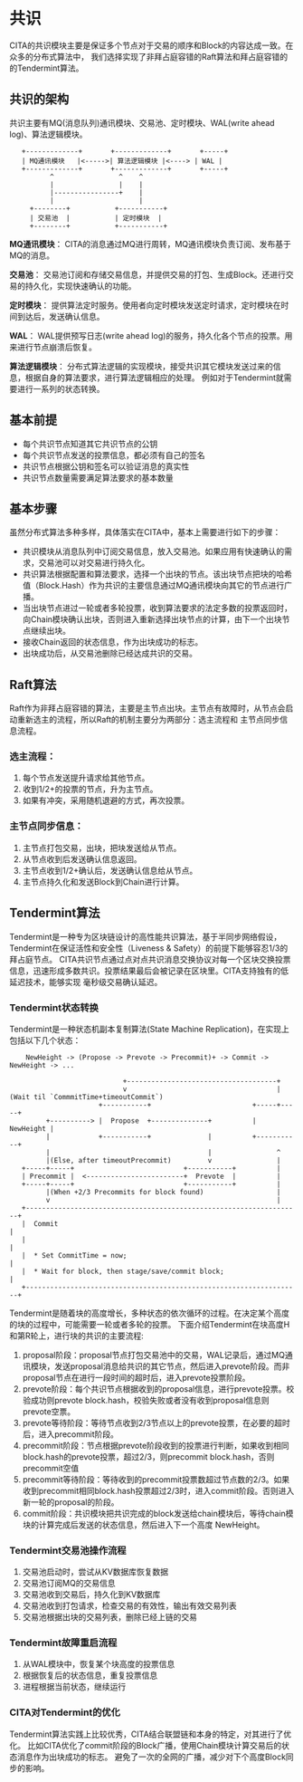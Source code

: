 # 共识

CITA的共识模块主要是保证多个节点对于交易的顺序和Block的内容达成一致。在众多的分布式算法中，
我们选择实现了非拜占庭容错的Raft算法和拜占庭容错的的Tendermint算法。

## 共识的架构

共识主要有MQ(消息队列)通讯模块、交易池、定时模块、WAL(write ahead log)、算法逻辑模块。

```
   +-------------+       +-------------+       +-----+
   | MQ通讯模块   |<----->| 算法逻辑模块 |<----> | WAL |
   +-------------+       +-------------+       +-----+
          ^                ^    ^
          |                |    |
          |----------------+    |
          |                     |
     +--------+           +-----------+
     | 交易池  |           | 定时模块  |
     +--------+           +-----------+
```

**MQ通讯模块**： CITA的消息通过MQ进行周转，MQ通讯模块负责订阅、发布基于MQ的消息。

**交易池**： 交易池订阅和存储交易信息，并提供交易的打包、生成Block。还进行交易的持久化，实现快速确认的功能。

**定时模块**： 提供算法定时服务。使用者向定时模块发送定时请求，定时模块在时间到达后，发送确认信息。

**WAL**： WAL提供预写日志(write ahead log)的服务，持久化各个节点的投票。用来进行节点崩溃后恢复。

**算法逻辑模块**： 分布式算法逻辑的实现模块，接受共识其它模块发送过来的信息，根据自身的算法要求，进行算法逻辑相应的处理。
例如对于Tendermint就需要进行一系列的状态转换。

## 基本前提

- 每个共识节点知道其它共识节点的公钥
- 每个共识节点发送的投票信息，都必须有自己的签名
- 共识节点根据公钥和签名可以验证消息的真实性
- 共识节点数量需要满足算法要求的基本数量

## 基本步骤

虽然分布式算法多种多样，具体落实在CITA中，基本上需要进行如下的步骤：

- 共识模块从消息队列中订阅交易信息，放入交易池。如果应用有快速确认的需求，交易池可以对交易进行持久化。
- 共识算法根据配置和算法要求，选择一个出块的节点。该出块节点把块的哈希值（Block.Hash）作为共识的主要信息通过MQ通讯模块向其它的节点进行广播。
- 当出块节点进过一轮或者多轮投票，收到算法要求的法定多数的投票返回时，向Chain模块确认出块，否则进入重新选择出块节点的计算，由下一个出块节点继续出块。
- 接收Chain返回的状态信息，作为出块成功的标志。
- 出块成功后，从交易池删除已经达成共识的交易。

## Raft算法

Raft作为非拜占庭容错的算法，主要是主节点出块。主节点有故障时，从节点会启动重新选主的流程，所以Raft的机制主要分为两部分：选主流程和
主节点同步信息流程。

### 选主流程：

1. 每个节点发送提升请求给其他节点。
2. 收到1/2+的投票的节点，升为主节点。
3. 如果有冲突，采用随机退避的方式，再次投票。

### 主节点同步信息：

1. 主节点打包交易，出块，把块发送给从节点。
2. 从节点收到后发送确认信息返回。
3. 主节点收到1/2+确认后，发送确认信息给从节点。
4. 主节点持久化和发送Block到Chain进行计算。

## Tendermint算法

Tendermint是一种专为区块链设计的高性能共识算法，基于半同步网络假设，Tendermint在保证活性和安全性（Liveness & Safety）的前提下能够容忍1/3的拜占庭节点。
CITA共识节点通过点对点共识消息交换协议对每一个区块交换投票信息，迅速形成多数共识。投票结果最后会被记录在区块里。CITA支持独有的低延迟技术，能够实现
毫秒级交易确认延迟。

### Tendermint状态转换

Tendermint是一种状态机副本复制算法(State Machine Replication)，在实现上包括以下几个状态：

```
    NewHeight -> (Propose -> Prevote -> Precommit)+ -> Commit -> NewHeight -> ...
```

```
                            +-------------------------------------+
                            v                                     |(Wait til `CommmitTime+timeoutCommit`)
                      +-----------+                         +-----+-----+
         +----------> |  Propose  +--------------+          | NewHeight |
         |            +-----------+              |          +-----------+
         |                                       |                ^
         |(Else, after timeoutPrecommit)         v                |
   +-----+-----+                           +-----------+          |
   | Precommit |  <------------------------+  Prevote  |          |
   +-----+-----+                           +-----------+          |
         |(When +2/3 Precommits for block found)                  |
         v                                                        |
   +--------------------------------------------------------------------+
   |  Commit                                                            |
   |                                                                    |
   |  * Set CommitTime = now;                                           |
   |  * Wait for block, then stage/save/commit block;                   |
   +--------------------------------------------------------------------+
```

Tendermint是随着块的高度增长，多种状态的依次循环的过程。在决定某个高度的块的过程中，可能需要一轮或者多轮的投票。
下面介绍Tendermint在块高度H和第R轮上，进行块的共识的主要流程:

1. proposal阶段：proposal节点打包交易池中的交易，WAL记录后，通过MQ通讯模块，发送proposal消息给共识的其它节点，然后进入prevote阶段。而非proposal节点在进行一段时间的超时后，进入prevote投票阶段。
2. prevote阶段：每个共识节点根据收到的proposal信息，进行prevote投票。校验成功则prevote block.hash，校验失败或者没有收到proposal信息则prevote空票。
3. prevote等待阶段：等待节点收到2/3节点以上的prevote投票，在必要的超时后，进入precommit阶段。
4. precommit阶段：节点根据prevote阶段收到的投票进行判断，如果收到相同block.hash的prevote投票，超过2/3，则precommit block.hash，否则precommit空值
5. precommit等待阶段：等待收到的precommit投票数超过节点数的2/3。如果收到precommit相同block.hash投票超过2/3时，进入commit阶段。否则进入新一轮的proposal的阶段。
6. commit阶段：共识模块把共识完成的block发送给chain模块后，等待chain模块的计算完成后发送的状态信息，然后进入下一个高度 NewHeight。

### Tendermint交易池操作流程

1. 交易池启动时，尝试从KV数据库恢复数据
2. 交易池订阅MQ的交易信息
3. 交易池收到交易后，持久化到KV数据库
4. 交易池收到打包请求，检查交易的有效性，输出有效交易列表
5. 交易池根据出块的交易列表，删除已经上链的交易

### Tendermint故障重启流程

1. 从WAL模块中，恢复某个块高度的投票信息
2. 根据恢复后的状态信息，重复投票信息
3. 进程根据当前状态，继续运行

### CITA对Tendermint的优化

Tendermint算法实践上比较优秀，CITA结合联盟链和本身的特定，对其进行了优化。
比如CITA优化了commit阶段的Block广播，使用Chain模块计算交易后的状态消息作为出块成功的标志。
避免了一次的全网的广播，减少对下个高度Block同步的影响。
